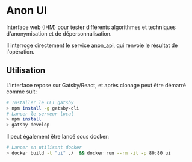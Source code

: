 # Anon UI
Interface web (IHM) pour tester différents algorithmes et techniques d'anonymisation et de dépersonnalisation.

Il interroge directement le service [anon_api](https://github.com/openjusticebe/anon_api), qui renvoie le résultat de l'opération.

## Utilisation
L'interface repose sur Gatsby/React, et après clonage peut être démarré comme suit:
```bash
# Installer le CLI gatsby
> npm install -g gatsby-cli
# Lancer le serveur local
> npm install
> gatsby develop
```

Il peut également être lancé sous docker:
```bash
# Lancer en utilisant docker
> docker build -t "ui" ./  && docker run --rm -it -p 80:80 ui 
```
